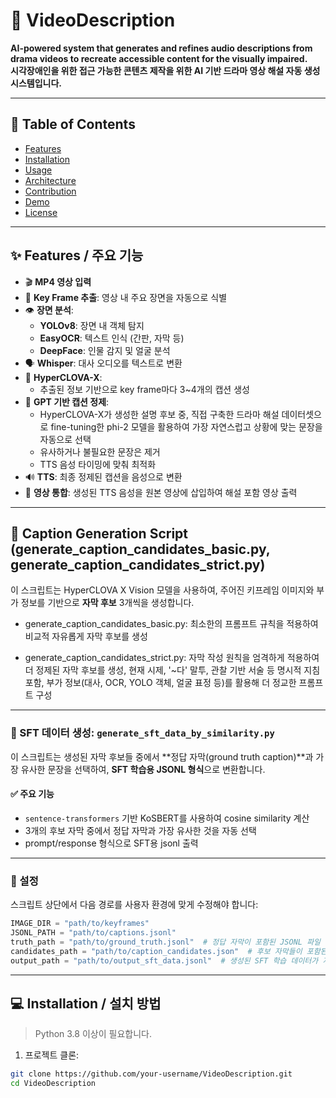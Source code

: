 # 🎥 VideoDescription

**AI-powered system that generates and refines audio descriptions from drama videos to recreate accessible content for the visually impaired.**  
**시각장애인을 위한 접근 가능한 콘텐츠 제작을 위한 AI 기반 드라마 영상 해설 자동 생성 시스템입니다.**

---

## 🧩 Table of Contents

- [Features](#-features--주요-기능)
- [Installation](#-installation--설치-방법)
- [Usage](#-usage--사용-방법)
- [Architecture](#-architecture--전체-구조)
- [Contribution](#-contribution--기여-방법)
- [Demo](#-demo)
- [License](#-license)

---

## ✨ Features / 주요 기능

- 🎬 **MP4 영상 입력**
- 🧠 **Key Frame 추출**: 영상 내 주요 장면을 자동으로 식별
- 👁️ **장면 분석**:
  - **YOLOv8**: 장면 내 객체 탐지
  - **EasyOCR**: 텍스트 인식 (간판, 자막 등)
  - **DeepFace**: 인물 감지 및 얼굴 분석
- 🗣 **Whisper**: 대사 오디오를 텍스트로 변환
- 💬 **HyperCLOVA-X**:
  - 추출된 정보 기반으로 key frame마다 3~4개의 캡션 생성
- 🧠 **GPT 기반 캡션 정제**:
  - HyperCLOVA-X가 생성한 설명 후보 중, 직접 구축한 드라마 해설 데이터셋으로 fine-tuning한 phi-2 모델을 활용하여 가장 자연스럽고 상황에 맞는 문장을 자동으로 선택
  - 유사하거나 불필요한 문장은 제거
  - TTS 음성 타이밍에 맞춰 최적화
- 🔊 **TTS**: 최종 정제된 캡션을 음성으로 변환
- 🧵 **영상 통합**: 생성된 TTS 음성을 원본 영상에 삽입하여 해설 포함 영상 출력

---
## 📜 Caption Generation Script (generate_caption_candidates_basic.py, generate_caption_candidates_strict.py)

이 스크립트는 HyperCLOVA X Vision 모델을 사용하여, 주어진 키프레임 이미지와 부가 정보를 기반으로 **자막 후보** 3개씩을 생성합니다.
- generate_caption_candidates_basic.py:
최소한의 프롬프트 규칙을 적용하여 비교적 자유롭게 자막 후보를 생성

- generate_caption_candidates_strict.py:
자막 작성 원칙을 엄격하게 적용하여 더 정제된 자막 후보를 생성, 현재 시제, '~다' 말투, 관찰 기반 서술 등 명시적 지침 포함, 부가 정보(대사, OCR, YOLO 객체, 얼굴 표정 등)를 활용해 더 정교한 프롬프트 구성

---

### 🧠 SFT 데이터 생성: `generate_sft_data_by_similarity.py`

이 스크립트는 생성된 자막 후보들 중에서 **정답 자막(ground truth caption)**과 가장 유사한 문장을 선택하여, **SFT 학습용 JSONL 형식**으로 변환합니다.

#### ✅ 주요 기능
- `sentence-transformers` 기반 KoSBERT를 사용하여 cosine similarity 계산
- 3개의 후보 자막 중에서 정답 자막과 가장 유사한 것을 자동 선택
- prompt/response 형식으로 SFT용 jsonl 출력

---

### 🔧 설정
스크립트 상단에서 다음 경로를 사용자 환경에 맞게 수정해야 합니다:

```python
IMAGE_DIR = "path/to/keyframes"
JSONL_PATH = "path/to/captions.jsonl"
truth_path = "path/to/ground_truth.jsonl"  # 정답 자막이 포함된 JSONL 파일 (image, caption 필드)
candidates_path = "path/to/caption_candidates.json"  # 후보 자막들이 포함된 JSON 파일 (image, captions 필드)
output_path = "path/to/output_sft_data.jsonl"  # 생성된 SFT 학습 데이터가 저장될 경로
```

---

## 💻 Installation / 설치 방법

> Python 3.8 이상이 필요합니다.

1. 프로젝트 클론:
```bash
git clone https://github.com/your-username/VideoDescription.git
cd VideoDescription
